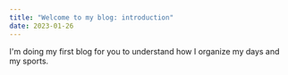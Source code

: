 ```yaml
---
title: "Welcome to my blog: introduction"
date: 2023-01-26
---
```

I'm doing my first blog for you to understand how I organize my days and my sports. 
